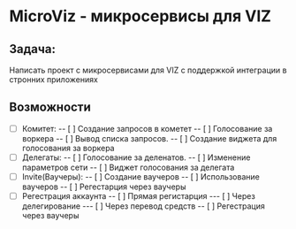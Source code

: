 # MicroViz - микросервисы для VIZ
## Задача: 
Написать проект с микросервисами для VIZ с поддержкой интеграции в стронних приложениях
## Возможности
- [ ] Комитет: 
-- [ ] Создание запросов в кометет
-- [ ] Голосование за воркера
-- [ ] Вывод списка запросов. 
-- [ ] Создание виджета для голосования за воркера
- [ ] Делегаты: 
-- [ ] Голосование за деленатов.
-- [ ] Изменение параметров сети
-- [ ] Виджет голосования за делегата
- [ ] Invite(Ваучеры):
-- [ ] Создание ваучеров
-- [ ] Использование ваучеров
-- [ ] Регестарция через ваучеры
- [ ] Регестрация аккаунта
-- [ ] Прямая регистарция
--- [ ] Через делегирование
--- [ ] Через перевод средств
-- [ ] Регестрация через ваучеры
